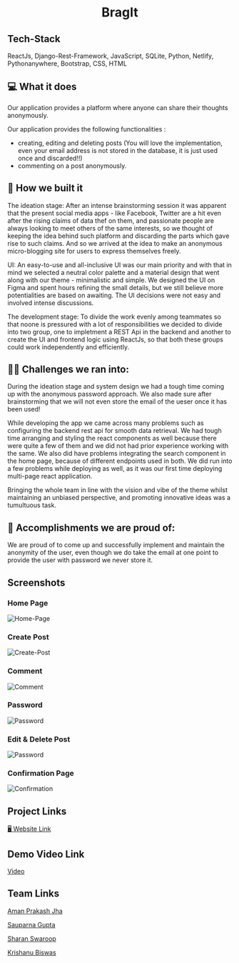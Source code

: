 # <p align = "center"> BragIt </p>

## Tech-Stack

ReactJs, Django-Rest-Framework, JavaScript, SQLite, Python, Netlify, Pythonanywhere, Bootstrap, CSS, HTML

## 💻 What it does

Our application provides a platform where anyone can share their thoughts anonymously. 

Our application provides the following functionalities :

- creating, editing and deleting posts (You will love the implementation, even your email address is not stored in the database, it is just used once and discarded!!)
- commenting on a post anonymously.



## 🚩 How we built it

The ideation stage: After an intense brainstorming session it was apparent that the present social media apps - like Facebook, Twitter are a hit even after the rising claims of data thef on them,  and passionate people are always looking to meet others of the same interests, so we thought of keeping the idea behind such platform and discarding the parts which gave rise to such claims. And so we arrived at the idea to make an anonymous micro-blogging site for users to express themselves freely.

UI: An easy-to-use and all-inclusive UI was our main priority and with that in mind we selected a neutral color palette and a material design that went along with our theme - minimalistic and simple. We designed the UI on Figma and spent hours refining the small details, but we still believe more potentialities are based on awaiting. The UI decisions were not easy and involved intense discussions. 

The development stage: To divide the work evenly among teammates so that noone is pressured with a lot of responsibilities we decided to divide into two group, one to impletment a REST Api in the backend and another to create the UI and frontend logic using ReactJs, so that both these groups could work independently and efficiently.


## 🤼‍♂️ Challenges we ran into:

During the ideation stage and system design we had a tough time coming up with the anonymous password approach. We also made sure after brainstorming that we will not even store the email of the ueser once it has been used! 

While developing the app we came across many problems such as configuring the backend rest api for smooth data retrieval. We had tough time arranging and styling the react components as well because there were quite a few of them and we did not had prior experience working with the same. We also did have problems integrating the search component in the home page, because of different endpoints used in both. We did run into a few problems while deploying as well, as it was our first time deploying multi-page react application.

Bringing the whole team in line with the vision and vibe of the theme whilst maintaining an unbiased perspective, and promoting innovative ideas was a tumultuous task.

## 👏 Accomplishments we are proud of:

We are proud of to come up and successfully implement and maintain the anonymity of the user, even though we do take the email at one point to provide the user with password we never store it.

## Screenshots

### Home Page

![Home-Page](https://github.com/Rejectzz/JIT-HACK/blob/master/screnshots/homepage.png?raw=true)

### Create Post

![Create-Post](https://github.com/Rejectzz/JIT-HACK/blob/master/screnshots/createpost.png?raw=true)

### Comment

![Comment](https://github.com/Rejectzz/JIT-HACK/blob/master/screnshots/comment.png?raw=true)

### Password

![Password](https://github.com/Rejectzz/JIT-HACK/blob/master/screnshots/password.png?raw=true)

### Edit & Delete Post

![Password](https://github.com/Rejectzz/JIT-HACK/blob/master/screnshots/edit.png?raw=true)

### Confirmation Page

![Confirmation](https://github.com/Rejectzz/JIT-HACK/blob/master/screnshots/confirmation.png?raw=true)

## Project Links

[🖥️ Website Link](https://bragit.netlify.app/)

## Demo Video Link
[Video](https://youtu.be/C6c1MDh1jcc)

## Team Links

[Aman Prakash Jha](https://github.com/amanjha8100)

[Sauparna Gupta](https://github.com/Saup21)

[Sharan Swaroop](https://github.com/S-Swaroop)

[Krishanu Biswas](https://github.com/krishanu69)
